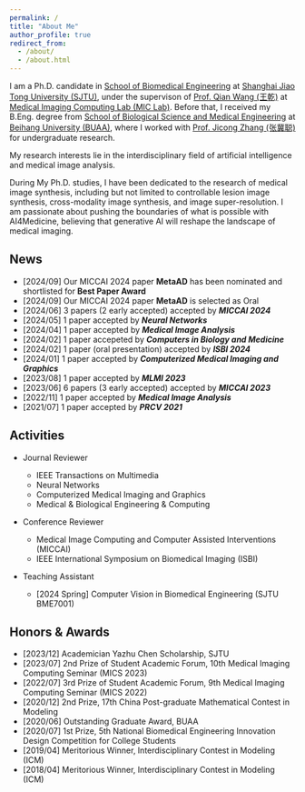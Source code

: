 ```yaml
---
permalink: /
title: "About Me"
author_profile: true
redirect_from: 
  - /about/
  - /about.html
---
```


I am a Ph.D. candidate in [School of Biomedical Engineering](https://en.bme.sjtu.edu.cn/) at [Shanghai Jiao Tong University (SJTU)](https://en.sjtu.edu.cn/), under the supervison of [Prof. Qian Wang (王乾)](https://qianwang.space/) at [Medical Imaging Computing Lab (MIC Lab)](https://mic.sjtu.edu.cn/).
Before that, I received my B.Eng. degree from [School of Biological Science and Medical Engineering](https://bme.buaa.edu.cn/English/Default.aspx) at [Beihang University (BUAA)](https://ev.buaa.edu.cn/), where I worked with [Prof. Jicong Zhang (张冀聪)](https://shi.buaa.edu.cn/zhangjicong/zh_CNen/index.htm) for undergraduate research.

My research interests lie in the interdisciplinary field of artificial intelligence and medical image analysis.
<!-- , for the sake of smart diagnosis and prognosis, individualized therapy planning and tracking, and translational medical studies. -->
During My Ph.D. studies, I have been dedicated to the research of medical image synthesis, including but not limited to controllable lesion image synthesis, cross-modality image synthesis, and image super-resolution.
I am passionate about pushing the boundaries of what is possible with AI4Medicine, believing that generative AI will reshape the landscape of medical imaging.


## News

- \[2024/09\] Our MICCAI 2024 paper **MetaAD** has been nominated and shortlisted for **Best Paper Award**
- \[2024/09\] Our MICCAI 2024 paper **MetaAD** is selected as Oral 
- \[2024/06\] 3 papers (2 early accepted) accepted by **_MICCAI 2024_** 
- \[2024/05\] 1 paper accepted by **_Neural Networks_**
- \[2024/04\] 1 paper accepted by **_Medical Image Analysis_**
- \[2024/02\] 1 paper accepeted by **_Computers in Biology and Medicine_**
- \[2024/02\] 1 paper (oral presentation) accepted by **_ISBI 2024_**
- \[2024/01\] 1 paper accepted by **_Computerized Medical Imaging and Graphics_**
- \[2023/08\] 1 paper accepted by **_MLMI 2023_**
- \[2023/06\] 6 papers (3 early accepted) accepted by **_MICCAI 2023_**
- \[2022/11\] 1 paper accepted by **_Medical Image Analysis_**
- \[2021/07\] 1 paper accepted by **_PRCV 2021_**


## Activities

- Journal Reviewer
  - IEEE Transactions on Multimedia
  - Neural Networks
  - Computerized Medical Imaging and Graphics
  - Medical & Biological Engineering & Computing

- Conference Reviewer
  - Medical Image Computing and Computer Assisted Interventions (MICCAI)
  - IEEE International Symposium on Biomedical Imaging (ISBI)

- Teaching Assistant
  - \[2024 Spring\] Computer Vision in Biomedical Engineering (SJTU BME7001)


## Honors & Awards

- \[2023/12\] Academician Yazhu Chen Scholarship, SJTU
- \[2023/07\] 2nd Prize of Student Academic Forum, 10th Medical Imaging Computing Seminar (MICS 2023)
- \[2022/07\] 3rd Prize of Student Academic Forum, 9th Medical Imaging Computing Seminar (MICS 2022)
- \[2020/12\] 2nd Prize, 17th China Post-graduate Mathematical Contest in Modeling
- \[2020/06\]	Outstanding Graduate Award, BUAA
- \[2020/07\] 1st Prize, 5th National Biomedical Engineering Innovation Design Competition for College Students
-	\[2019/04\] Meritorious Winner, Interdisciplinary Contest in Modeling (ICM)
-	\[2018/04\] Meritorious Winner, Interdisciplinary Contest in Modeling (ICM)
